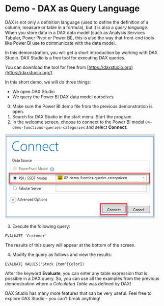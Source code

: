 # Demo - DAX as Query Language

DAX is not only a definition language (used to define the definition of a column, measure or table in a formula), but it is also a *query language*. When you store data in a DAX data model (such as Analysis Services Tabular, Power Pivot or Power BI), this is also the way that front-end tools like Power BI use to communicate with the data model.

In this demonstration, you will get a short introduction by working with DAX Studio. DAX Studio is a free tool for executing DAX queries.

You can download the tool for free from [https://daxstudio.org](https://daxstudio.org/).

In this short demo, we will do three things:

* We open DAX Studio
* We query the Power BI DAX data model ourselves

0. Make sure the Power BI demo file from the previous demonstration is open.
1. Search for DAX Studio in the start menu. Start the program.
2. In the welcome screen, choose to connect to the Power BI model `04-demo-functions-queries-categories` and select **Connect**.

![Start screen of DAX Studio](img/02-06-dax-studio-start.png)

3. Execute the following query:

```dax
EVALUATE 'Customer'
```

The results of this query will appear at the bottom of the screen.

4. Modify the query as follows and view the results:

```dax
EVALUATE VALUES('Stock Item'[Color])
```

After the keyword **Evaluate**, you can enter any table expression that is possible in a DAX query. So, you can use all the examples from the previous demonstration where a *Calculated Table* was defined by DAX!

DAX Studio has many more features that can be very useful. Feel free to explore DAX Studio - you can't break anything!